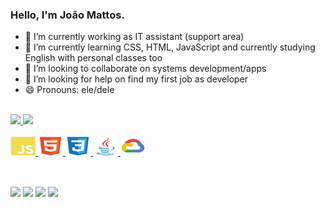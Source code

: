 ### Hello, I'm João Mattos.


- 🔭 I’m currently working as IT assistant (support area)
- 🌱 I’m currently learning CSS, HTML, JavaScript and currently studying English with personal classes too
- 👯 I’m looking to collaborate on systems development/apps
- 🤔 I’m looking for help on find my first job as developer
- 😄 Pronouns: ele/dele

<br>
<div>
  <a href="https://github.com/devMattJoao">
  <img height="180em" src="https://github-readme-stats.vercel.app/api?username=devMattJoao&show_icons=true&theme=merko&include_all_commits=true&count_private=true"/>
  <img height="180em" src="https://github-readme-stats.vercel.app/api/top-langs/?username=devMattJoao&layout=compact&langs_count=16&theme=merko"/>
</div>
  
<div style="display: inline_block"><br>
  <img allign="center" alt="Joao-Js" height="30" width="40" src="https://raw.githubusercontent.com/devicons/devicon/master/icons/javascript/javascript-plain.svg"/>
  <img allign="center" alt="Joao-HTML" height="30" width="40" src="https://raw.githubusercontent.com/devicons/devicon/master/icons/html5/html5-original.svg"/>
  <img allign="center" alt="Joao-CSS" height="30" width="40" src="https://raw.githubusercontent.com/devicons/devicon/master/icons/css3/css3-original.svg"/>
  <img allign="center" alt="Joao-Java" height="30" width="40" src="https://raw.githubusercontent.com/devicons/devicon/master/icons/java/java-original.svg"/>
  <img allign="center" alt="Joao-GCloud" height="30" width="40" src="https://raw.githubusercontent.com/devicons/devicon/master/icons/googlecloud/googlecloud-original.svg"/>
</div>
  
  ##

<br>
<div>
  <a href="https://www.linkedin.com/in/joão-vitor-r-b8a53194/" target="_blank"><img src="https://img.shields.io/badge/LinkedIn-0077B5?style=for-the-badge&logo=linkedin&logoColor=white"></a>
  <a href="mailto:jvrm2015@gmail.com"><img src="https://img.shields.io/badge/Gmail-D14836?style=for-the-badge&logo=gmail&logoColor=white" target="_blank"></a>
  <a href="mailto:joao-vitor3@hotamail.com"><img src="https://img.shields.io/badge/Microsoft_Outlook-0078D4?style=for-the-badge&logo=microsoft-outlook&logoColor=white" target="_blank"></a>
  <a href="https://discord.gg/Rpg3Qfp2U2" target="_blank"><img src="https://img.shields.io/badge/Discord-7289DA?style=for-the-badge&logo=discord&logoColor=white"></a>
</div>
